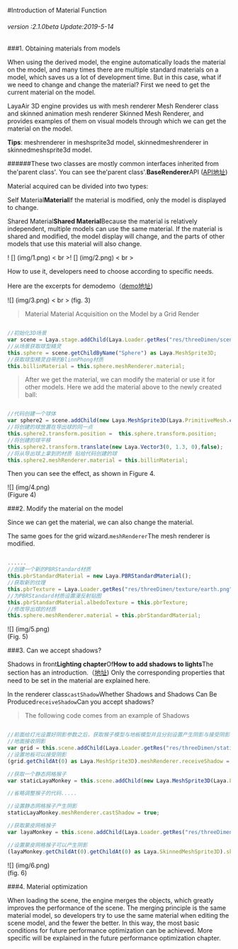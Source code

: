 #Introduction of Material Function

###### *version :2.1.0beta   Update:2019-5-14*

###1. Obtaining materials from models

When using the derived model, the engine automatically loads the material on the model, and many times there are multiple standard materials on a model, which saves us a lot of development time. But in this case, what if we need to change and change the material? First we need to get the current material on the model.

LayaAir 3D engine provides us with mesh renderer Mesh Renderer class and skinned animation mesh renderer Skinned Mesh Renderer, and provides examples of them on visual models through which we can get the material on the model.

​**Tips**: meshrenderer in meshsprite3d model, skinnedmeshrenderer in skinnedmeshsprite3d model.

######These two classes are mostly common interfaces inherited from the'parent class'. You can see the'parent class'.**BaseRenderer**API ([API地址](https://layaair.ldc.layabox.com/api2/Chinese/index.html?category=3D&class=laya.d3.core.render.BaseRender))

Material acquired can be divided into two types:

Self Material**Material**If the material is modified, only the model is displayed to change.

Shared Material**Shared Material**Because the material is relatively independent, multiple models can use the same material. If the material is shared and modified, the model display will change, and the parts of other models that use this material will also change.

! [] (img/1.png) < br >! [] (img/2.png) < br >

How to use it, developers need to choose according to specific needs.

Here are the excerpts for demodemo（[demo地址](https://layaair.ldc.layabox.com/demo2/?language=ch&category=3d&group=Material&name=MaterialDemo))

![] (img/3.png) < br > (fig. 3)

> Material Material Acquisition on the Model by a Grid Render


```typescript

//初始化3D场景
var scene = Laya.stage.addChild(Laya.Loader.getRes("res/threeDimen/scene/ChangeMaterialDemo/Conventional/scene.ls")) as Laya.Scene3D;
//从场景获取球型精灵
this.sphere = scene.getChildByName("Sphere") as Laya.MeshSprite3D;
//获取球型精灵自带的BlinnPhong材质
this.billinMaterial = this.sphere.meshRenderer.material;
```


> After we get the material, we can modify the material or use it for other models. Here we add the material above to the newly created ball:
>


```typescript

//代码创建一个球体
var sphere2 = scene.addChild(new Laya.MeshSprite3D(Laya.PrimitiveMesh.createSphere(0.5))) as Laya.MeshSprite3D;
//将创建的球放置在导出球的同一点
this.sphere2.transform.position =  this.sphere.transform.position;
//将创建的球平移
this.sphere2.transform.translate(new Laya.Vector3(0, 1.3, 0),false);
//将从导出球上拿到的材质 贴给代码创建的球
this.sphere2.meshRenderer.material = this.billinMaterial;
```


Then you can see the effect, as shown in Figure 4.

![] (img/4.png)<br> (Figure 4)

###2. Modify the material on the model

Since we can get the material, we can also change the material.

The same goes for the grid wizard.`meshRenderer`The mesh renderer is modified.


```typescript

......
//创建一个新的PBRStandard材质
this.pbrStandardMaterial = new Laya.PBRStandardMaterial();
//获取新的纹理
this.pbrTexture = Laya.Loader.getRes("res/threeDimen/texture/earth.png") as Laya.Texture2D;
//为PBRStandard材质设置漫反射贴图
this.pbrStandardMaterial.albedoTexture = this.pbrTexture;
//修改导出球的材质
this.sphere.meshRenderer.material = this.pbrStandardMaterial;
```


![] (img/5.png)<br> (Fig. 5)

###3. Can we accept shadows?

Shadows in front**Lighting chapter**Of**How to add shadows to lights**The section has an introduction.（[地址](https://ldc2.layabox.com/doc/?nav=zh-ts-4-6-4)) Only the corresponding properties that need to be set in the material are explained here.

In the renderer class`castShadow`Whether Shadows and Shadows Can Be Produced`receiveShadow`Can you accept shadows?

> The following code comes from an example of Shadows


```typescript

//前面给灯光设置好阴影参数之后，获取猴子模型与地板模型并且分别设置产生阴影与接受阴影
//地面接收阴影
var grid = this.scene.addChild(Laya.Loader.getRes("res/threeDimen/staticModel/grid/plane.lh")) as Laya.Sprite3D;
//设置地板可以接受阴影
(grid.getChildAt(0) as Laya.MeshSprite3D).meshRenderer.receiveShadow = true;

//获取一个静态网格猴子
var staticLayaMonkey = this.scene.addChild(new Laya.MeshSprite3D(Laya.Loader.getRes("res/threeDimen/skinModel/LayaMonkey/Assets/LayaMonkey/LayaMonkey-LayaMonkey.lm"))) as Laya.MeshSprite3D;

//省略调整猴子的代码.....

//设置静态网格猴子产生阴影
staticLayaMonkey.meshRenderer.castShadow = true;

//获取蒙皮网格猴子
var layaMonkey = this.scene.addChild(Laya.Loader.getRes("res/threeDimen/skinModel/LayaMonkey/LayaMonkey.lh")) as Laya.Sprite3D;

//设置蒙皮网格猴子可以产生阴影
(layaMonkey.getChildAt(0).getChildAt(0) as Laya.SkinnedMeshSprite3D).skinnedMeshRenderer.castShadow = true;
```


![] (img/6.png)<br> (fig. 6)

###4. Material optimization

When loading the scene, the engine merges the objects, which greatly improves the performance of the scene. The merging principle is the same material model, so developers try to use the same material when editing the scene model, and the fewer the better. In this way, the most basic conditions for future performance optimization can be achieved. More specific will be explained in the future performance optimization chapter.